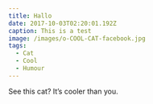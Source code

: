 ```yaml
---
title: Hallo
date: 2017-10-03T02:20:01.192Z
caption: This is a test
image: /images/o-COOL-CAT-facebook.jpg
tags:
  - Cat
  - Cool
  - Humour
---
```

See this cat? It’s cooler than you.
